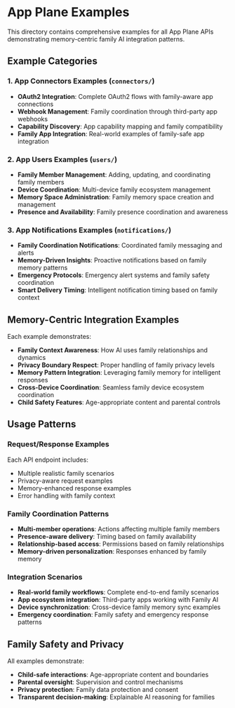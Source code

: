 # App Plane Examples

This directory contains comprehensive examples for all App Plane APIs demonstrating memory-centric family AI integration patterns.

## Example Categories

### 1. App Connectors Examples (`connectors/`)
- **OAuth2 Integration**: Complete OAuth2 flows with family-aware app connections
- **Webhook Management**: Family coordination through third-party app webhooks
- **Capability Discovery**: App capability mapping and family compatibility
- **Family App Integration**: Real-world examples of family-safe app integration

### 2. App Users Examples (`users/`)
- **Family Member Management**: Adding, updating, and coordinating family members
- **Device Coordination**: Multi-device family ecosystem management
- **Memory Space Administration**: Family memory space creation and management
- **Presence and Availability**: Family presence coordination and awareness

### 3. App Notifications Examples (`notifications/`)
- **Family Coordination Notifications**: Coordinated family messaging and alerts
- **Memory-Driven Insights**: Proactive notifications based on family memory patterns
- **Emergency Protocols**: Emergency alert systems and family safety coordination
- **Smart Delivery Timing**: Intelligent notification timing based on family context

## Memory-Centric Integration Examples

Each example demonstrates:
- **Family Context Awareness**: How AI uses family relationships and dynamics
- **Privacy Boundary Respect**: Proper handling of family privacy levels
- **Memory Pattern Integration**: Leveraging family memory for intelligent responses
- **Cross-Device Coordination**: Seamless family device ecosystem coordination
- **Child Safety Features**: Age-appropriate content and parental controls

## Usage Patterns

### Request/Response Examples
Each API endpoint includes:
- Multiple realistic family scenarios
- Privacy-aware request examples
- Memory-enhanced response examples
- Error handling with family context

### Family Coordination Patterns
- **Multi-member operations**: Actions affecting multiple family members
- **Presence-aware delivery**: Timing based on family availability
- **Relationship-based access**: Permissions based on family relationships
- **Memory-driven personalization**: Responses enhanced by family memory

### Integration Scenarios
- **Real-world family workflows**: Complete end-to-end family scenarios
- **App ecosystem integration**: Third-party apps working with Family AI
- **Device synchronization**: Cross-device family memory sync examples
- **Emergency coordination**: Family safety and emergency response patterns

## Family Safety and Privacy

All examples demonstrate:
- **Child-safe interactions**: Age-appropriate content and boundaries
- **Parental oversight**: Supervision and control mechanisms
- **Privacy protection**: Family data protection and consent
- **Transparent decision-making**: Explainable AI reasoning for families
